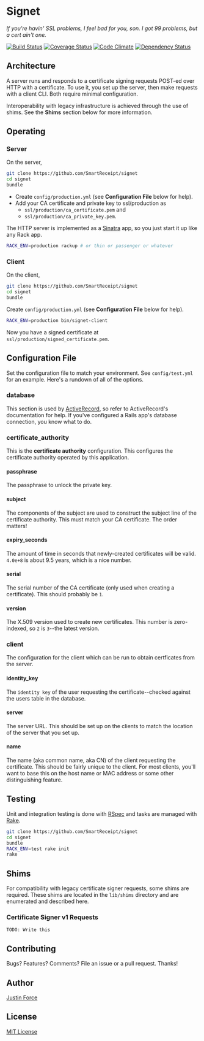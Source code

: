 Signet
======

_If you're havin' SSL problems, I feel bad for you, son. I got 99 problems, but
a cert ain't one._

[![Build Status](https://secure.travis-ci.org/SmartReceipt/signet.png)](https://travis-ci.org/SmartReceipt/signet)
[![Coverage Status](https://coveralls.io/repos/SmartReceipt/signet/badge.png?branch=master)](https://coveralls.io/r/SmartReceipt/signet)
[![Code Climate](https://codeclimate.com/github/SmartReceipt/signet.png)](https://codeclimate.com/github/SmartReceipt/signet)
[![Dependency Status](https://gemnasium.com/SmartReceipt/signet.png)](https://gemnasium.com/SmartReceipt/signet)

Architecture
------------

A server runs and responds to a certificate signing requests POST-ed over HTTP
with a certificate. To use it, you set up the server, then make requests with a
client CLI. Both require minimal configuration.

Interoperability with legacy infrastructure is achieved through the use of
shims. See the **Shims** section below for more information.

Operating
---------

### Server ###

On the server,

```sh
git clone https://github.com/SmartReceipt/signet
cd signet
bundle
```

* Create `config/production.yml` (see **Configuration File** below for help).
* Add your CA certificate and private key to ssl/production as
    * `ssl/production/ca_certificate.pem` and
    * `ssl/production/ca_private_key.pem`.

The HTTP server is implemented as a [Sinatra][] app, so you just
start it up like any Rack app.

```sh
RACK_ENV=production rackup # or thin or passenger or whatever
```

### Client ###

On the client,

```sh
git clone https://github.com/SmartReceipt/signet
cd signet
bundle
```

Create `config/production.yml` (see **Configuration File** below for help).

```sh
RACK_ENV=production bin/signet-client
```

Now you have a signed certificate at `ssl/production/signed_certificate.pem`.

Configuration File
------------------

Set the configuration file to match your environment. See `config/test.yml` for
an example. Here's a rundown of all of the options.

### database ###

This section is used by [ActiveRecord][], so refer to ActiveRecord's
documentation for help. If you've configured a Rails app's database connection,
you know what to do.

### certificate_authority ###

This is the **certificate authority** configuration. This configures the
certificate authority operated by this application.

#### passphrase ####

The passphrase to unlock the private key.

#### subject ####

The components of the subject are used to construct the subject line of the
certificate authority. This must match your CA certificate. The order matters!

#### expiry_seconds ####

The amount of time in seconds that newly-created certificates will be valid.
`4.0e+8` is about 9.5 years, which is a nice number.

#### serial ####

The serial number of the CA certificate (only used when creating a certificate).
This should probably be `1`.

#### version ####

The X.509 version used to create new certificates. This number is zero-indexed,
so `2` is `3`--the latest version.

### client ###

The configuration for the client which can be run to obtain certficates from the
server.

#### identity_key ####

The `identity key` of the user requesting the certificate--checked against the
users table in the database.

#### server ####

The server URL. This should be set up on the clients to match the location of
the server that you set up.

#### name ####

The name (aka common name, aka CN) of the client requesting the certificate.
This should be fairly unique to the client. For most clients, you'll want to
base this on the host name or MAC address or some other distinguishing feature.

Testing
-------

Unit and integration testing is done with [RSpec][] and tasks are managed with
[Rake][].

```sh
git clone https://github.com/SmartReceipt/signet
cd signet
bundle
RACK_ENV=test rake init
rake
```

Shims
-----

For compatibility with legacy certificate signer requests, some shims are
required. These shims are located in the `lib/shims` directory and are
enumerated and described here.

### Certificate Signer v1 Requests ###

    TODO: Write this

Contributing
------------

Bugs? Features? Comments? File an issue or a pull request. Thanks!

Author
------

[Justin Force][]

License
-------

[MIT License][]

[ActiveRecord]:http://api.rubyonrails.org/classes/ActiveRecord/Base.html
[Justin Force]:https://github.com/justinforce
[MIT License]:http://opensource.org/licenses/MIT
[RSpec]:https://github.com/rspec/rspec
[Rake]:https://github.com/jimweirich/rake
[Sinatra]:https://github.com/sinatra/sinatra

